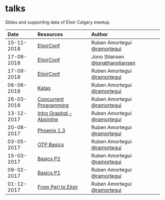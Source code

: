 # talks
Slides and supporting data of Elixir Calgary meetup.

| Date          | Resources                          |Author               |
|:------------- |:-----------------------------------|:--------------------|
| 15-11-2018    | [ElixirConf](pdfs/ramortegui/working-with-phoenix.pdf) | Ruben Amortegui [@ramortegui](https://github.com/ramortegui)|
| 17-09-2018    | [ElixirConf](pdfs/jonathanstiansen/elixir_conf_2018.pdf) | Jono Stiansen [@jonathanstiansen](https://github.com/jonathanstiansen)|
| 17-09-2018    | [ElixirConf](pdfs/ramortegui/elixir-elixirconf2018.pdf) | Ruben Amortegui [@ramortegui](https://github.com/ramortegui)|
| 06-06-2018    | [Katas](pdfs/ramortegui/elixir-koans.pdf)| Ruben Amortegui [@ramortegui](https://github.com/ramortegui)|
| 26-03-2018    | [Concurrent Programming](pdfs/ramortegui/concurrent-programming.pdf)| Ruben Amortegui [@ramortegui](https://github.com/ramortegui)|
| 13-12-2017    | [Intro Graphql - Absinthe](pdfs/ramortegui/elixir-absinthe-basics.pdf)| Ruben Amortegui [@ramortegui](https://github.com/ramortegui)|
| 20-08-2017    | [Phoenix 1.3](pdfs/ramortegui/phoenix-basics.pdf)| Ruben Amortegui [@ramortegui](https://github.com/ramortegui)|
| 03-05-2017    | [OTP Basics](pdfs/ramortegui/elixir-otp-basics.pdf)     | Ruben Amortegui [@ramortegui](https://github.com/ramortegui)|
| 15-03-2017    | [Basics P2](pdfs/ramortegui/elixir-basics-2.pdf)| Ruben Amortegui [@ramortegui](https://github.com/ramortegui)|
| 09-02-2017    | [Basics P1](pdfs/ramortegui/elixir-basics.pdf)| Ruben Amortegui [@ramortegui](https://github.com/ramortegui)|
| 01-12-2017    | [From Perl to Elixir](pdfs/ramortegui/porting-perl-package-to-elixir.pdf)| Ruben Amortegui [@ramortegui](https://github.com/ramortegui)|
